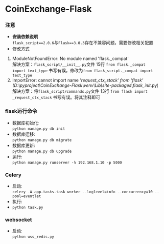 # CoinExchange-Flask

### 注意
- **安装依赖说明**  
    `flask_script==2.0.6`与`Flask==3.0.3`存在不兼容问题，需要修改相关配置  
- 修改方式
1. ModuleNotFoundError: No module named 'flask._compat'  
解决方案：`flask_script/__init__.py`文件 15行 `from flask._compat import text_type` 书写有误。修改为`from flask_script._compat import text_type`
2. ImportError: cannot import name '_request_ctx_stack' from 'flask' (D:\pyproject\CoinExchange-Flask\venv\Lib\site-packages\flask\__init__.py)  
解决方案：将`flask_script/commands.py`文件 13行 `from flask import _request_ctx_stack` 书写有误。将其注释即可

### flask运行命令
* 数据库初始化:  
`python manage.py db init`
* 数据库迁移:  
`python manage.py db migrate`
* 数据库更新:  
`python manage.py db upgrade`
* 运行:  
`python manage.py runserver -h 192.168.1.10 -p 5000`

### Celery
* 启动:  
`celery -A app.tasks.task worker --loglevel=info --concurrency=10 --pool=eventlet`
* 执行:  
* `python task.py`

### websocket
* 启动:  
`python wss_redis.py`